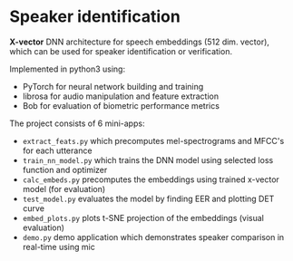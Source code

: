 # Speaker identification
<b>X-vector</b> DNN architecture for speech embeddings (512 dim. vector),<br> which can be used for speaker identification or verification.

Implemented in python3 using:
* PyTorch for neural network building and training
* librosa for audio manipulation and feature extraction
* Bob for evaluation of biometric performance metrics

The project consists of 6 mini-apps:
* `extract_feats.py` which precomputes mel-spectrograms and MFCC's for each utterance
* `train_nn_model.py` which trains the DNN model using selected loss function and optimizer
* `calc_embeds.py` precomputes the embeddings using trained x-vector model (for evaluation)
* `test_model.py` evaluates the model by finding EER and plotting DET curve
* `embed_plots.py` plots t-SNE projection of the embeddings (visual evaluation)
* `demo.py` demo application which demonstrates speaker comparison in real-time using mic
